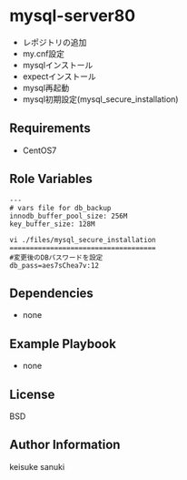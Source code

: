 mysql-server80
=========

- レポジトリの追加
- my.cnf設定
- mysqlインストール
- expectインストール
- mysql再起動
- mysql初期設定(mysql_secure_installation)

Requirements
------------

- CentOS7

Role Variables
--------------

```
---
# vars file for db_backup
innodb_buffer_pool_size: 256M
key_buffer_size: 128M
```

```
vi ./files/mysql_secure_installation
====================================
#変更後のDBパスワードを設定
db_pass=aes7sChea7v:12
```

Dependencies
------------

- none

Example Playbook
----------------

- none

License
-------

BSD

Author Information
------------------

keisuke sanuki
